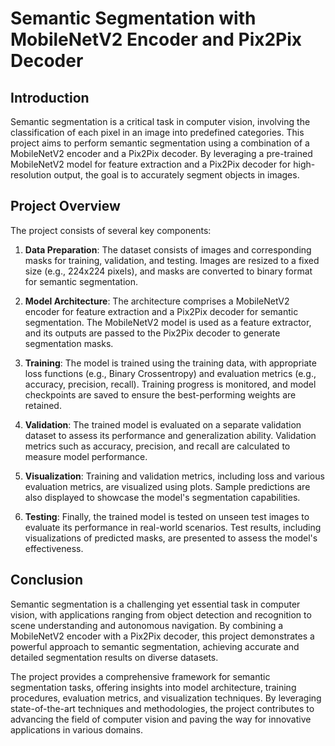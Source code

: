 # Semantic Segmentation with MobileNetV2 Encoder and Pix2Pix Decoder

## Introduction

Semantic segmentation is a critical task in computer vision, involving the classification of each pixel in an image into predefined categories. This project aims to perform semantic segmentation using a combination of a MobileNetV2 encoder and a Pix2Pix decoder. By leveraging a pre-trained MobileNetV2 model for feature extraction and a Pix2Pix decoder for high-resolution output, the goal is to accurately segment objects in images.

## Project Overview

The project consists of several key components:

1. **Data Preparation**: The dataset consists of images and corresponding masks for training, validation, and testing. Images are resized to a fixed size (e.g., 224x224 pixels), and masks are converted to binary format for semantic segmentation.

2. **Model Architecture**: The architecture comprises a MobileNetV2 encoder for feature extraction and a Pix2Pix decoder for semantic segmentation. The MobileNetV2 model is used as a feature extractor, and its outputs are passed to the Pix2Pix decoder to generate segmentation masks.

3. **Training**: The model is trained using the training data, with appropriate loss functions (e.g., Binary Crossentropy) and evaluation metrics (e.g., accuracy, precision, recall). Training progress is monitored, and model checkpoints are saved to ensure the best-performing weights are retained.

4. **Validation**: The trained model is evaluated on a separate validation dataset to assess its performance and generalization ability. Validation metrics such as accuracy, precision, and recall are calculated to measure model performance.

5. **Visualization**: Training and validation metrics, including loss and various evaluation metrics, are visualized using plots. Sample predictions are also displayed to showcase the model's segmentation capabilities.

6. **Testing**: Finally, the trained model is tested on unseen test images to evaluate its performance in real-world scenarios. Test results, including visualizations of predicted masks, are presented to assess the model's effectiveness.

## Conclusion

Semantic segmentation is a challenging yet essential task in computer vision, with applications ranging from object detection and recognition to scene understanding and autonomous navigation. By combining a MobileNetV2 encoder with a Pix2Pix decoder, this project demonstrates a powerful approach to semantic segmentation, achieving accurate and detailed segmentation results on diverse datasets.

The project provides a comprehensive framework for semantic segmentation tasks, offering insights into model architecture, training procedures, evaluation metrics, and visualization techniques. By leveraging state-of-the-art techniques and methodologies, the project contributes to advancing the field of computer vision and paving the way for innovative applications in various domains.

